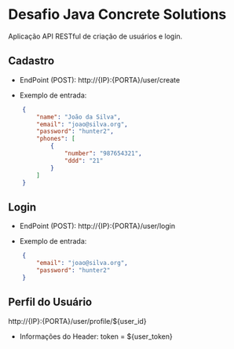 # Desafio Java Concrete Solutions

Aplicação API RESTful de criação de usuários e login.

## Cadastro

* EndPoint (POST):
http://{IP}:{PORTA}/user/create

* Exemplo de entrada:

```json
    {
        "name": "João da Silva",
        "email": "joao@silva.org",
        "password": "hunter2",
        "phones": [
            {
                "number": "987654321",
                "ddd": "21"
            }
        ]
    }
```

## Login

* EndPoint (POST):
http://{IP}:{PORTA}/user/login

* Exemplo de entrada:

```json
    {
        "email": "joao@silva.org",
        "password": "hunter2"
    }
```

## Perfil do Usuário
http://{IP}:{PORTA}/user/profile/${user_id}

* Informações do Header:
token = ${user_token}



